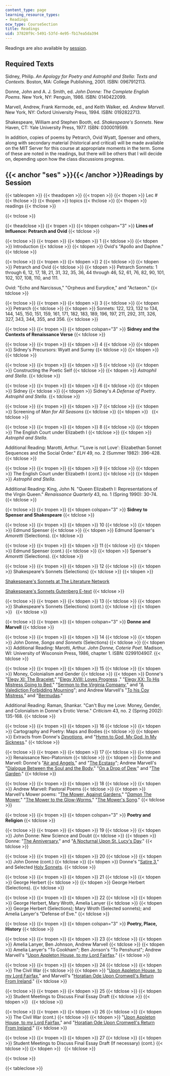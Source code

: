 ```yaml
---
content_type: page
learning_resource_types:
- Readings
ocw_type: CourseSection
title: Readings
uid: 37820f9c-5491-53fd-4e95-fb17ea5da394
---
```


Readings are also available by [session](#ses).

Required Texts
--------------

Sidney, Philip. _An Apology for Poetry and Astrophil and Stella: Texts and Contexts_. Boston, MA: College Publishing, 2001. ISBN: 0967912113.

Donne, John and A. J. Smith, ed. _John Donne: The Complete English Poems_. New York, NY: Penguin, 1986. ISBN: 0140422099.

Marvell, Andrew, Frank Kermode, ed., and Keith Walker, ed. _Andrew Marvell_. New York, NY: Oxford University Press, 1994. ISBN: 0192822713.

Shakespeare, William and Stephen Booth, ed. _Shakespeare's Sonnets_. New Haven, CT: Yale University Press, 1977. ISBN: 0300019599.

In addition, copies of poems by Petrarch, Ovid Wyatt, Spenser and others, along with secondary material (historical and critical) will be made available on the MIT Server for this course at appropriate moments in the term. Some of these are noted in the readings, but there will be others that I will decide on, depending upon how the class discussions progress.

{{< anchor "ses" >}}{{< /anchor >}}Readings by Session
------------------------------------------------------

{{< tableopen >}}
{{< theadopen >}}
{{< tropen >}}
{{< thopen >}}
Lec #
{{< thclose >}}
{{< thopen >}}
topics
{{< thclose >}}
{{< thopen >}}
readings
{{< thclose >}}

{{< trclose >}}

{{< theadclose >}}
{{< tropen >}}
{{< tdopen colspan="3" >}}
**Lines of Influence: Petrarch and Ovid**
{{< tdclose >}}

{{< trclose >}}
{{< tropen >}}
{{< tdopen >}}
1
{{< tdclose >}}
{{< tdopen >}}
Introduction
{{< tdclose >}}
{{< tdopen >}}
Ovid's "Apollo and Daphne."
{{< tdclose >}}

{{< trclose >}}
{{< tropen >}}
{{< tdopen >}}
2
{{< tdclose >}}
{{< tdopen >}}
Petrarch and Ovid
{{< tdclose >}}
{{< tdopen >}}
Petrarch Sonnets: 1 through 6, 12, 17, 18, 21, 31, 32, 35, 36, 44 through 46, 52, 61, 76, 82, 90, 101, 102, 107, 108, 110, and 111.  
  
Ovid: "Echo and Narcissus," "Orpheus and Eurydice," and "Actaeon."
{{< tdclose >}}

{{< trclose >}}
{{< tropen >}}
{{< tdopen >}}
3
{{< tdclose >}}
{{< tdopen >}}
Petrarch
{{< tdclose >}}
{{< tdopen >}}
Sonnets: 122, 123, 132 to 134, 144, 145, 150, 151, 159, 161, 171, 182, 183, 189, 196, 197, 211, 292, 311, 326, 327, 343, 344, 355, and 356.
{{< tdclose >}}

{{< trclose >}}
{{< tropen >}}
{{< tdopen colspan="3" >}}
**Sidney and the Contexts of Renaissance Verse**
{{< tdclose >}}

{{< trclose >}}
{{< tropen >}}
{{< tdopen >}}
4
{{< tdclose >}}
{{< tdopen >}}
Sidney's Precursors: Wyatt and Surrey
{{< tdclose >}}
{{< tdopen >}}
 
{{< tdclose >}}

{{< trclose >}}
{{< tropen >}}
{{< tdopen >}}
5
{{< tdclose >}}
{{< tdopen >}}
Constructing the Poetic Self
{{< tdclose >}}
{{< tdopen >}}
_Astrophil and Stella_.
{{< tdclose >}}

{{< trclose >}}
{{< tropen >}}
{{< tdopen >}}
6
{{< tdclose >}}
{{< tdopen >}}
Sidney
{{< tdclose >}}
{{< tdopen >}}
Sidney's _A Defense of Poetry_. _Astrophil and Stella._
{{< tdclose >}}

{{< trclose >}}
{{< tropen >}}
{{< tdopen >}}
7
{{< tdclose >}}
{{< tdopen >}}
Screening of _Man for All Seasons_
{{< tdclose >}}
{{< tdopen >}}
 
{{< tdclose >}}

{{< trclose >}}
{{< tropen >}}
{{< tdopen >}}
8
{{< tdclose >}}
{{< tdopen >}}
The English Court under Elizabeth I
{{< tdclose >}}
{{< tdopen >}}
_Astrophil and Stella._  
  
Additional Reading: Marotti, Arthur. "'Love is not Love': Elizabethan Sonnet Sequences and the Social Order." _ELH_ 49, no. 2 (Summer 1982): 396-428.
{{< tdclose >}}

{{< trclose >}}
{{< tropen >}}
{{< tdopen >}}
9
{{< tdclose >}}
{{< tdopen >}}
The English Court under Elizabeth I (cont.)
{{< tdclose >}}
{{< tdopen >}}
_Astrophil and Stella_.  
  
Additional Reading: King, John N. "Queen Elizabeth I: Representations of the Virgin Queen." _Renaissance Quarterly_ 43, no. 1 (Spring 1990): 30-74.
{{< tdclose >}}

{{< trclose >}}
{{< tropen >}}
{{< tdopen colspan="3" >}}
**Sidney to Spenser and Shakespeare**
{{< tdclose >}}

{{< trclose >}}
{{< tropen >}}
{{< tdopen >}}
10
{{< tdclose >}}
{{< tdopen >}}
Edmund Spenser
{{< tdclose >}}
{{< tdopen >}}
Edmund Spenser's _Amoretti_ (Selections).
{{< tdclose >}}

{{< trclose >}}
{{< tropen >}}
{{< tdopen >}}
11
{{< tdclose >}}
{{< tdopen >}}
Edmund Spenser (cont.)
{{< tdclose >}}
{{< tdopen >}}
Spenser's _Amoretti_ (Selections).
{{< tdclose >}}

{{< trclose >}}
{{< tropen >}}
{{< tdopen >}}
12
{{< tdclose >}}
{{< tdopen >}}
Shakespeare's Sonnets (Selections)
{{< tdclose >}}
{{< tdopen >}}


[Shakespeare's Sonnets at The Literature Network](http://www.online-literature.com/shakespeare/)

[Shakespeare's Sonnets Gutenberg E-text](http://www.gutenberg.org/etext/1041)
{{< tdclose >}}

{{< trclose >}}
{{< tropen >}}
{{< tdopen >}}
13
{{< tdclose >}}
{{< tdopen >}}
Shakespeare's Sonnets (Selections) (cont.)
{{< tdclose >}}
{{< tdopen >}}
 
{{< tdclose >}}

{{< trclose >}}
{{< tropen >}}
{{< tdopen colspan="3" >}}
**Donne and Marvell**
{{< tdclose >}}

{{< trclose >}}
{{< tropen >}}
{{< tdopen >}}
14
{{< tdclose >}}
{{< tdopen >}}
John Donne, _Songs and Sonnets_ (Selections)
{{< tdclose >}}
{{< tdopen >}}
Additional Reading: Marotti, Arthur. _John Donne, Coterie Poet_. Madison, WI: University of Wisconsin Press, 1986, chapter 1. ISBN: 0299104907.
{{< tdclose >}}

{{< trclose >}}
{{< tropen >}}
{{< tdopen >}}
15
{{< tdclose >}}
{{< tdopen >}}
Money, Colonialism and Gender
{{< tdclose >}}
{{< tdopen >}}
Donne's "[Elegy XI: The Bracelet](http://www.online-literature.com/donne/431/)," "[Elegy XVIII: Loves Progress](http://www.online-literature.com/donne/438/) ," "[Elegy XX: To His Mistress Going to Bed](http://www.online-literature.com/donne/440/)," "[Sermon to the Virginia Company](http://contentdm.lib.byu.edu/cdm/compoundobject/collection/JohnDonne/id/3178/rec/1)," and "[A Valediction Forbidding Mourning](http://www.online-literature.com/donne/371/)"; and Andrew Marvell's "[To his Coy Mistress](http://rpo.library.utoronto.ca/poems/his-coy-mistress)," and "[Bermudas](http://rpo.library.utoronto.ca/poems/bermudas)."  
  
Additional Reading: Raman, Shankar. "Can't Buy me Love: Money, Gender, and Colonialism in Donne's Erotic Verse." _Criticism_ 43, no. 2 (Spring 2002): 135-168.
{{< tdclose >}}

{{< trclose >}}
{{< tropen >}}
{{< tdopen >}}
16
{{< tdclose >}}
{{< tdopen >}}
Cartography and Poetry: Maps and Bodies
{{< tdclose >}}
{{< tdopen >}}
Extracts from Donne's [_Devotions_](http://www.ccel.org/ccel/donne/devotions.toc.html), and "[Hymn to God, My God, In My Sickness](http://www.luminarium.org/sevenlit/donne/sickness.php)."
{{< tdclose >}}

{{< trclose >}}
{{< tropen >}}
{{< tdopen >}}
17
{{< tdclose >}}
{{< tdopen >}}
Renaissance Neo-Platonism
{{< tdclose >}}
{{< tdopen >}}
Donne and Marvell: Donne's "[Air and Angels](http://www.online-literature.com/donne/351/)," and "[The Ecstasy](http://www.online-literature.com/donne/372/)"; Andrew Marvell's "[Dialogue Between the Soul and the Body](http://rpo.library.utoronto.ca/poems/dialogue-between-soul-and-body)," "[On a Drop of Dew](http://www.luminarium.org/sevenlit/marvell/dewdrop.htm)," and "[The Garden](http://rpo.library.utoronto.ca/poems/garden)."
{{< tdclose >}}

{{< trclose >}}
{{< tropen >}}
{{< tdopen >}}
18
{{< tdclose >}}
{{< tdopen >}}
Andrew Marvell: Pastoral Poems
{{< tdclose >}}
{{< tdopen >}}
Marvell's Mower poems: "[The Mower, Against Gardens](https://www.poetryfoundation.org/poems-and-poets/poems/detail/48333)," "[_Damon_ The Mower](http://www.luminarium.org/sevenlit/marvell/damonmow.htm)," "[The Mower to the Glow-Worms](http://rpo.library.utoronto.ca/poems/mower-glow-worms)," "[The Mower's Song](http://rpo.library.utoronto.ca/poems/mowers-song)."
{{< tdclose >}}

{{< trclose >}}
{{< tropen >}}
{{< tdopen colspan="3" >}}
**Poetry and Religion**
{{< tdclose >}}

{{< trclose >}}
{{< tropen >}}
{{< tdopen >}}
19
{{< tdclose >}}
{{< tdopen >}}
John Donne: New Science and Doubt
{{< tdclose >}}
{{< tdopen >}}
Donne: "[The Anniversary](http://www.online-literature.com/donne/354/)," and "[A Nocturnal Upon St. Lucy's Day](http://www.online-literature.com/donne/367/)."
{{< tdclose >}}

{{< trclose >}}
{{< tropen >}}
{{< tdopen >}}
20
{{< tdclose >}}
{{< tdopen >}}
John Donne (cont.)
{{< tdclose >}}
{{< tdopen >}}
Donne's "[Satire 3](http://www.online-literature.com/donne/418/)," and Selected [Holy Sonnets](http://www.luminarium.org/sevenlit/donne/donnebib.htm).
{{< tdclose >}}

{{< trclose >}}
{{< tropen >}}
{{< tdopen >}}
21
{{< tdclose >}}
{{< tdopen >}}
George Herbert
{{< tdclose >}}
{{< tdopen >}}
George Herbert (Selections).
{{< tdclose >}}

{{< trclose >}}
{{< tropen >}}
{{< tdopen >}}
22
{{< tdclose >}}
{{< tdopen >}}
George Herbert, Mary Wroth, Amelia Lanyer
{{< tdclose >}}
{{< tdopen >}}
George Herbert (Selections); Mary Wroth (Selected sonnets); and Amelia Lanyer's "Defense of Eve."
{{< tdclose >}}

{{< trclose >}}
{{< tropen >}}
{{< tdopen colspan="3" >}}
**Poetry, Place, History**
{{< tdclose >}}

{{< trclose >}}
{{< tropen >}}
{{< tdopen >}}
23
{{< tdclose >}}
{{< tdopen >}}
Amelia Lanyer, Ben Johnson, Andrew Marvell
{{< tdclose >}}
{{< tdopen >}}
Amelia Lanyer's "To Cookham"; Ben Jonson's "To Penshurst"; Andrew Marvell's "[Upon Appleton House, to my Lord Fairfax](http://rpo.library.utoronto.ca/poems/upon-appleton-house-my-lord-fairfax)."
{{< tdclose >}}

{{< trclose >}}
{{< tropen >}}
{{< tdopen >}}
24
{{< tdclose >}}
{{< tdopen >}}
The Civil War
{{< tdclose >}}
{{< tdopen >}}
"[Upon Appleton House, to my Lord Fairfax](https://rpo.library.utoronto.ca/poems/upon-appleton-house-my-lord-fairfax)," and Marvell's "[Horatian Ode Upon Cromwell's Return From Ireland](http://www.humanitiesweb.org/human.php?s=l&p=c&a=p&ID=1798)."
{{< tdclose >}}

{{< trclose >}}
{{< tropen >}}
{{< tdopen >}}
25
{{< tdclose >}}
{{< tdopen >}}
Student Meetings to Discuss Final Essay Draft
{{< tdclose >}}
{{< tdopen >}}
 
{{< tdclose >}}

{{< trclose >}}
{{< tropen >}}
{{< tdopen >}}
26
{{< tdclose >}}
{{< tdopen >}}
The Civil War (cont.)
{{< tdclose >}}
{{< tdopen >}}
"[Upon Appleton House, to my Lord Fairfax](https://rpo.library.utoronto.ca/poems/upon-appleton-house-my-lord-fairfax)," and "[Horatian Ode Upon Cromwell's Return From Ireland](http://www.humanitiesweb.org/human.php?s=l&p=c&a=p&ID=1798)."
{{< tdclose >}}

{{< trclose >}}
{{< tropen >}}
{{< tdopen >}}
27
{{< tdclose >}}
{{< tdopen >}}
Student Meetings to Discuss Final Essay Draft (If necessary) (cont.)
{{< tdclose >}}
{{< tdopen >}}
 
{{< tdclose >}}

{{< trclose >}}

{{< tableclose >}}